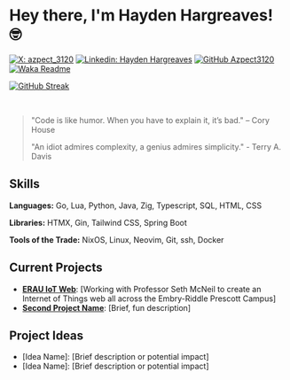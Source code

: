 # Hey there, I'm Hayden Hargreaves! 🤓
[![X: azpect_3120](https://img.shields.io/twitter/follow/azpect_3120?style=social)](https://x.com/azpect_3120)
[![Linkedin: Hayden Hargreaves](https://img.shields.io/badge/-Hayden%20Hargreaves-blue?style=flat-square&logo=Linkedin&logoColor=white&link=https://www.linkedin.com/in/hayden-hargreaves-37b2802a4/)](https://www.linkedin.com/in/hayden-hargreaves-37b2802a4/)
[![GitHub Azpect3120](https://img.shields.io/github/followers/azpect3120?label=follow&style=social)](https://github.com/azpect3120)
[![Waka Readme](https://github.com/Azpect3120/Azpect3120/actions/workflows/main.yml/badge.svg)](https://github.com/Azpect3120/Azpect3120/actions/workflows/main.yml)

[![GitHub Streak](https://streak-stats.demolab.com?user=Azpect3120&theme=rose-pine&mode=weekly)](https://git.io/streak-stats)

<br>

> "Code is like humor. When you have to explain it, it’s bad." – Cory House
> 
> "An idiot admires complexity, a genius admires simplicity." - Terry A. Davis


## Skills
**Languages:** Go, Lua, Python, Java, Zig, Typescript, SQL, HTML, CSS 

**Libraries:** HTMX, Gin, Tailwind CSS, Spring Boot

**Tools of the Trade:** NixOS, Linux, Neovim, Git, ssh, Docker

## Current Projects 
- **[ERAU IoT Web](https://github.com/Azpect3120/InternetOfThings)**: [Working with Professor Seth McNeil to create an Internet of Things web all across the Embry-Riddle Prescott Campus]
- **[Second Project Name](link-to-repo)**: [Brief, fun description]

## Project Ideas
- [Idea Name]: [Brief description or potential impact]
- [Idea Name]: [Brief description or potential impact]


<!--START_SECTION:waka-->
<!--END_SECTION:waka-->


